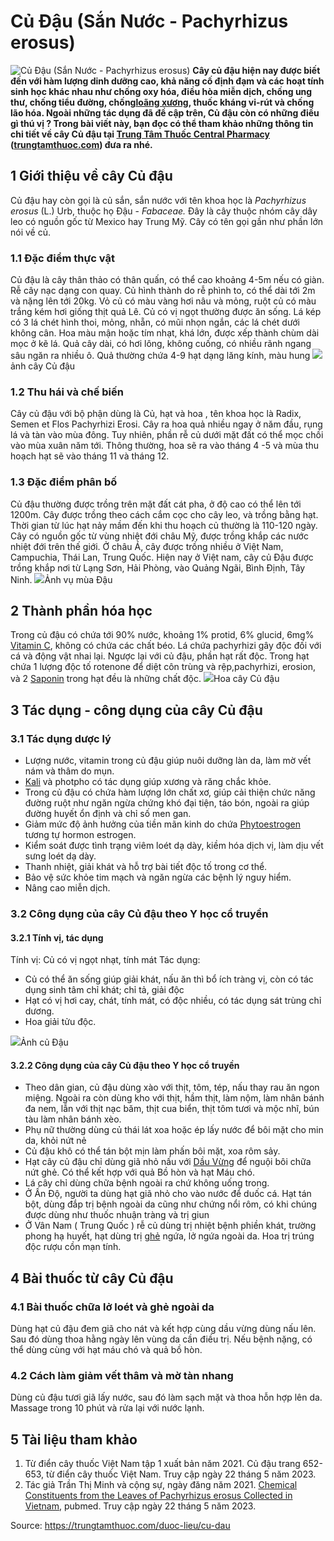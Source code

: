 # Củ Đậu (Sắn Nước - Pachyrhizus erosus)

![Củ Đậu \(Sắn Nước - Pachyrhizus erosus\)](https://trungtamthuoc.com/images/others/cu-dau-anh-1-4618.jpg)
**Cây củ đậu hiện nay được biết đến với hàm lượng dinh dưỡng cao, khả năng cố định đạm và các hoạt tính sinh học khác nhau như chống oxy hóa, điều hòa miễn dịch, chống ung thư, chống tiểu đường, chống[loãng xương](https://trungtamthuoc.com/bai-viet/trieu-chung-va-nguyen-nhan-gay-benh-loang-xuong "loãng xương"), thuốc kháng vi-rút và chống lão hóa. Ngoài những tác dụng đã đề cập trên, Củ đậu còn có những điều gì thú vị ? Trong bài viết này, bạn đọc có thể tham khảo những thông tin chi tiết về cây Củ đậu tại [Trung Tâm Thuốc Central Pharmacy](https://trungtamthuoc.com/ "Trung Tâm Thuốc Central Pharmacy") ([trungtamthuoc.com](https://trungtamthuoc.com/ "trungtamthuoc.com")) đưa ra nhé.**
##  1 Giới thiệu về cây Củ đậu
Củ đậu hay còn gọi là củ sắn, sắn nước với tên khoa học là _Pachyrhizus erosus_ (L.) Urb, thuộc họ Đậu - _Fabaceae._
Đây là cây thuộc nhóm cây dây leo có nguồn gốc từ Mexico hay Trung Mỹ. Cây có tên gọi gần như phần lớn nói về củ. 
### 1.1 Đặc điểm thực vật
Củ đậu là cây thân thảo có thân quấn, có thể cao khoảng 4-5m nếu có giàn. Rễ cây nạc dạng con quay. Củ hình thành do rễ phình to, có thể dài tới 2m và nặng lên tới 20kg. Vỏ củ có màu vàng hơi nâu và mỏng, ruột củ có màu trắng kém hơi giống thịt quả Lê. Củ có vị ngọt thường được ăn sống. Lá kép có 3 lá chét hình thoi, mỏng, nhẵn, có mũi nhọn ngắn, các lá chét dưới không cân. Hoa màu mận hoặc tím nhạt, khá lớn, được xếp thành chùm dài mọc ở kẽ lá. Quả cây dài, có hơi lông, không cuống, có nhiều rãnh ngang sâu ngăn ra nhiều ô. Quả thường chứa 4-9 hạt dạng lăng kính, màu hung
![](https://trungtamthuoc.com/images/item/cu-dau-1.jpg)ảnh cây Củ đậu
### 1.2 Thu hái và chế biến
Cây củ đậu với bộ phận dùng là Củ, hạt và hoa , tên khoa học là Radix, Semen et Flos Pachyrhizi Erosi. Cây ra hoa quả nhiều ngay ở năm đầu, rụng lá và tàn vào mùa đông. Tuy nhiên, phần rễ củ dưới mặt đất có thể mọc chồi vào mùa xuân năm tới. Thông thường, hoa sẽ ra vào tháng 4 -5 và mùa thu hoạch hạt sẽ vào tháng 11 và tháng 12. 
### 1.3 Đặc điểm phân bố
Củ đậu thường được trồng trên mặt đất cát pha, ở độ cao có thể lên tới 1200m. Cây được trồng theo cách cắm cọc cho cây leo, và trồng bằng hạt. Thời gian từ lúc hạt nảy mầm đến khi thu hoạch củ thường là 110-120 ngày. 
Cây có nguồn gốc từ vùng nhiệt đới châu Mỹ, được trồng khắp các nước nhiệt đới trên thế giới. Ở châu Á, cây được trồng nhiều ở Việt Nam, Campuchia, Thái Lan, Trung Quốc. Hiện nay ở Việt nam, cây củ Đậu được trồng khắp nơi từ Lạng Sơn, Hải Phòng, vào Quảng Ngãi, Bình Định, Tây Ninh. 
![](https://trungtamthuoc.com/images/item/cu-dau-6.jpg)Ảnh vụ mùa Đậu
##  2 Thành phần hóa học
Trong củ đậu có chứa tới 90% nước, khoảng 1% protid, 6% glucid, 6mg% [Vitamin C](https://trungtamthuoc.com/hoat-chat/vitamin-c "Vitamin C"), không có chứa các chất béo. Lá chứa pachyrhizi gây độc đối với cá và động vật nhai lại.
Ngược lại với củ đậu, phần hạt rất độc. Trong hạt chứa 1 lượng độc tố rotenone để diệt côn trùng và rệp,pachyrhizi, erosion, và 2 [Saponin](https://trungtamthuoc.com/hoat-chat/saponin "Saponin") trong hạt đều là những chất độc. 
![](https://trungtamthuoc.com/images/item/cu-dau-5.jpg)Hoa cây Củ đậu
##  3 Tác dụng - công dụng của cây Củ đậu
### 3.1 Tác dụng dược lý
  * Lượng nước, vitamin trong củ đậu giúp nuôi dưỡng làn da, làm mờ vết nám và thâm do mụn.
  * [Kali](https://trungtamthuoc.com/hoat-chat/kali "Kali") và photpho có tác dụng giúp xương và răng chắc khỏe.
  * Trong củ đậu có chứa hàm lượng lớn chất xơ, giúp cải thiện chức năng đường ruột như ngăn ngừa chứng khó đại tiện, táo bón, ngoài ra giúp đường huyết ổn định và chỉ số men gan.
  * Giảm mức độ ảnh hưởng của tiền mãn kinh do chứa [Phytoestrogen](https://trungtamthuoc.com/hoat-chat/phytoestrogen "Phytoestrogen") tương tự hormon estrogen.
  * Kiểm soát được tình trạng viêm loét dạ dày, kiềm hóa dịch vị, làm dịu vết sưng loét dạ dày.
  * Thanh nhiệt, giải khát và hỗ trợ bài tiết độc tố trong cơ thể.
  * Bảo vệ sức khỏe tim mạch và ngăn ngừa các bệnh lý nguy hiểm.
  * Nâng cao miễn dịch.


### 3.2 Công dụng của cây Củ đậu theo Y học cổ truyền
#### 3.2.1 Tính vị, tác dụng
Tính vị: Củ có vị ngọt nhạt, tính mát
Tác dụng: 
  * Củ có thể ăn sống giúp giải khát, nấu ăn thì bổ ích tràng vị, còn có tác dụng sinh tâm chỉ khát; chỉ tả, giải độc
  * Hạt có vị hơi cay, chát, tính mát, có độc nhiều, có tác dụng sát trùng chỉ dương.
  * Hoa giải tửu độc.


![](https://trungtamthuoc.com/images/item/cu-dau-4.jpg)Ảnh củ Đậu
#### 3.2.2 Công dụng của cây Củ đậu theo Y học cổ truyền
  * Theo dân gian, củ đậu dùng xào với thịt, tôm, tép, nấu thay rau ăn ngon miệng. Ngoài ra còn dùng kho với thịt, hầm thịt, làm nộm, làm nhân bánh đa nem, lẫn với thịt nạc băm, thịt cua biển, thịt tôm tươi và mộc nhĩ, bún tàu làm nhân bánh xèo.
  * Phụ nữ thường dùng củ thái lát xoa hoặc ép lấy nước để bôi mặt cho min da, khỏi nứt nẻ
  * Củ đậu khô có thể tán bột mịn làm phấn bôi mặt, xoa rôm sảy. 
  * Hạt cây củ đậu chỉ dùng giã nhỏ nấu với [Dầu Vừng](https://trungtamthuoc.com/hoat-chat/dau-vung "Dầu Vừng") để nguội bôi chữa nứt ghẻ. Có thể kết hợp với quả Bồ hòn và hạt Máu chó.
  * Lá cây chỉ dùng chữa bệnh ngoài ra chứ không uống trong.
  * Ở Ấn Độ, người ta dùng hạt giã nhỏ cho vào nước để duốc cá. Hạt tán bột, dùng đắp trị bệnh ngoài da cũng như chứng nổi rôm, có khi chúng được dùng như thuốc nhuận tràng và trị giun
  * Ở Vân Nam ( Trung Quốc ) rễ củ dùng trị nhiệt bệnh phiền khát, trường phong hạ huyết, hạt dùng trị [ghẻ](https://trungtamthuoc.com/bai-viet/benh-ghe "ghẻ") ngứa, lở ngứa ngoài da. Hoa trị trúng độc rượu cồn mạn tính.


##  4 Bài thuốc từ cây Củ đậu
### 4.1 Bài thuốc chữa lở loét và ghẻ ngoài da
Dùng hạt củ đậu đem giã cho nát và kết hợp cùng dầu vừng dùng nấu lên. Sau đó dùng thoa hằng ngày lên vùng da cần điều trị. Nếu bệnh nặng, có thể dùng cùng với hạt máu chó và quả bồ hòn.
### 4.2 Cách làm giảm vết thâm và mờ tàn nhang
Dùng củ đậu tươi giã lấy nước, sau đó làm sạch mặt và thoa hỗn hợp lên da. Massage trong 10 phút và rửa lại với nước lạnh.
##  5 Tài liệu tham khảo
  1. Từ điển cây thuốc Việt Nam tập 1 xuất bản năm 2021. Củ đậu trang 652-653, từ điển cây thuốc Việt Nam. Truy cập ngày 22 tháng 5 năm 2023.
  2. Tác giả Trần Thị Minh và cộng sự, ngày đăng năm 2021. [Chemical Constituents from the Leaves of Pachyrhizus erosus Collected in Vietnam](https://pubmed.ncbi.nlm.nih.gov/34719597/), pubmed. Truy cập ngày 22 tháng 5 năm 2023.




Source: https://trungtamthuoc.com/duoc-lieu/cu-dau